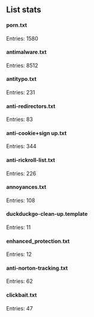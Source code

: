 ## List stats
#### porn.txt
Entries: 1580 <br> 
#### antimalware.txt
Entries: 8512 <br> 
#### antitypo.txt
Entries: 231 <br> 
#### anti-redirectors.txt
Entries: 83 <br> 
#### anti-cookie+sign up.txt
Entries: 344 <br> 
#### anti-rickroll-list.txt
Entries: 226 <br> 
#### annoyances.txt
Entries: 108 <br> 
#### duckduckgo-clean-up.template
Entries: 11 <br> 
#### enhanced_protection.txt
Entries: 12 <br> 
#### anti-norton-tracking.txt
Entries: 62 <br> 
#### clickbait.txt
Entries: 47 <br> 
